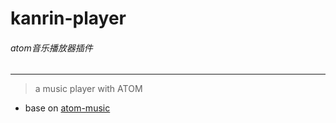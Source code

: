 # kanrin-player
###### atom音乐播放器插件

---

> a music player with ATOM  

- base on [atom-music]('https://github.com/sdinesh86/atom-music')
